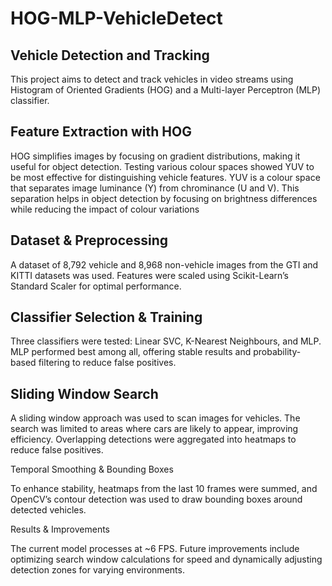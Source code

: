 # HOG-MLP-VehicleDetect
## **Vehicle Detection and Tracking**

This project aims to detect and track vehicles in video streams using Histogram of Oriented Gradients (HOG) and a Multi-layer Perceptron (MLP) classifier.

## **Feature Extraction with HOG** 

HOG simplifies images by focusing on gradient distributions, making it useful for object detection. Testing various colour spaces showed YUV to be most effective for distinguishing vehicle features.
YUV is a colour space that separates image luminance (Y) from chrominance (U and V). This separation helps in object detection by focusing on brightness differences while reducing the impact of colour variations

## **Dataset & Preprocessing**

A dataset of 8,792 vehicle and 8,968 non-vehicle images from the GTI and KITTI datasets was used. Features were scaled using Scikit-Learn’s Standard Scaler for optimal performance.

## **Classifier Selection & Training**

Three classifiers were tested: Linear SVC, K-Nearest Neighbours, and MLP. MLP performed best among all, offering stable results and probability-based filtering to reduce false positives.

## **Sliding Window Search**

A sliding window approach was used to scan images for vehicles. The search was limited to areas where cars are likely to appear, improving efficiency. Overlapping detections were aggregated into heatmaps to reduce false positives.





Temporal Smoothing & Bounding Boxes

To enhance stability, heatmaps from the last 10 frames were summed, and OpenCV’s contour detection was used to draw bounding boxes around detected vehicles.

Results & Improvements

The current model processes at ~6 FPS. Future improvements include optimizing search window calculations for speed and dynamically adjusting detection zones for varying environments.


